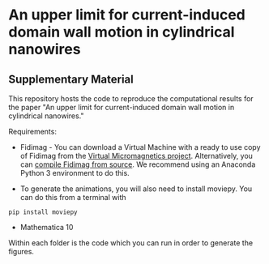 
# An upper limit for current-induced domain wall motion in cylindrical nanowires
## Supplementary Material

This repository hosts the code to reproduce the computational results for the paper "An upper limit for current-induced domain wall motion in cylindrical nanowires."

Requirements:

- Fidimag - You can download a Virtual Machine with a ready to use copy of Fidimag from the [Virtual Micromagnetics project](http://virtual-micromagnetics.readthedocs.io/en/release/). Alternatively, you can [compile Fidimag from source](https://github.com/computationalmodelling/fidimag.git). We recommend using an Anaconda Python 3 environment to do this.

- To generate the animations, you will also need to install moviepy. You can do this from a terminal with
```shell
pip install moviepy
```

- Mathematica 10

Within each folder is the code which you can run in order to generate the figures.








